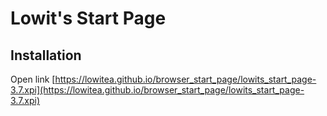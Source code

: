 # Lowit's Start Page

## Installation

Open link [https://lowitea.github.io/browser_start_page/lowits_start_page-3.7.xpi](https://lowitea.github.io/browser_start_page/lowits_start_page-3.7.xpi)
